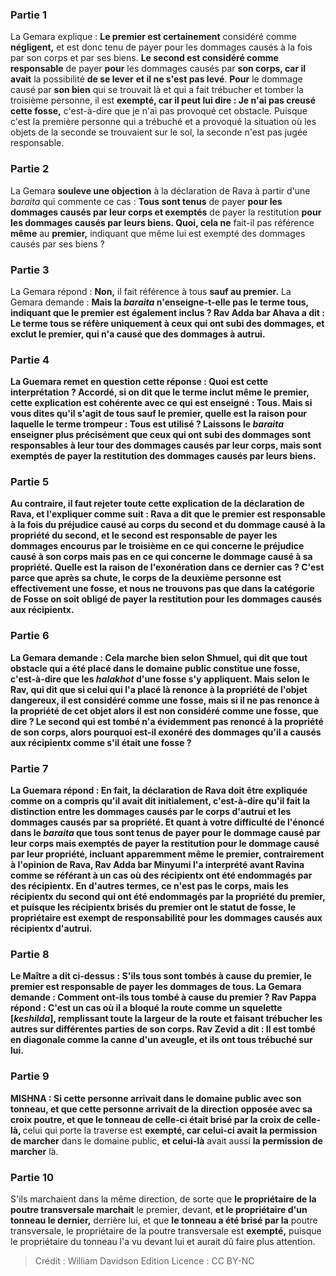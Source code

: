 
### Partie 1
La Gemara explique : <b>Le premier est certainement</b> considéré comme <b>négligent,</b> et est donc tenu de payer pour les dommages causés à la fois par son corps et par ses biens. <b>Le second est considéré comme responsable</b> de payer <b>pour</b> les dommages causés par <b>son corps, car il avait</b> la possibilité <b>de se lever</b> <b>et il ne s'est pas levé</b>. <b>Pour</b> le dommage causé par <b>son bien</b> qui se trouvait là et qui a fait trébucher et tomber la troisième personne, il est <b>exempté, car il peut lui dire : Je n'ai pas creusé cette fosse,</b> c'est-à-dire que je n'ai pas provoqué cet obstacle. Puisque c'est la première personne qui a trébuché et a provoqué la situation où les objets de la seconde se trouvaient sur le sol, la seconde n'est pas jugée responsable.

### Partie 2
La Gemara <b>souleve une objection</b> à la déclaration de Rava à partir d'une <i>baraita</i> qui commente ce cas : <b>Tous sont tenus</b> de payer <b>pour les dommages causés par leur corps et exemptés</b> de payer la restitution <b>pour les dommages causés par leurs biens. Quoi, cela ne</b> fait-il pas référence <b>même</b> au <b>premier,</b> indiquant que même lui est exempté des dommages causés par ses biens ?

### Partie 3
La Gemara répond : <b>Non,</b> il fait référence à tous <b>sauf au premier.</b> La Gemara demande : <b>Mais la <i>baraita</i> <b>n'enseigne-t-elle pas</b> le terme <b>tous,</b> indiquant que le premier est également inclus ? <b>Rav Adda bar Ahava a dit :</b> Le terme <b>tous</b> se réfère uniquement à <b>ceux qui ont subi des dommages,</b> et exclut le premier, qui n'a causé que des dommages à autrui.

### Partie 4
La Guemara remet en question cette réponse : <b>Quoi</b> est <b>cette interprétation</b> ? <b>Accordé, si on dit</b> que le terme inclut <b>même le premier, cette</b> explication <b>est</b> cohérente avec <b>ce qui est enseigné : Tous. Mais si vous dites</b> qu'il s'agit de tous <b>sauf le premier, quelle est</b> la raison pour laquelle le terme trompeur : <b>Tous</b> est utilisé ? <b>Laissons</b> le <i>baraita</i> <b>enseigner</b> plus précisément que <b>ceux qui ont subi des dommages</b> sont responsables à leur tour des dommages causés par leur corps, mais sont exemptés de payer la restitution des dommages causés par leurs biens.

### Partie 5
<b>Au contraire,</b> il faut rejeter toute cette explication de la déclaration de Rava, et l'expliquer comme suit : <b>Rava a dit</b> que <b>le premier</b> est <b>responsable à la fois du préjudice</b> causé <b>au corps du second et du dommage</b> causé <b>à la propriété du second, et le second</b> est <b>responsable</b> de payer <b>les dommages encourus par le troisième en ce qui concerne le préjudice causé à son corps mais pas en ce qui concerne le dommage causé à sa propriété. Quelle est la raison</b> de l'exonération dans ce dernier cas ? C'est <b>parce que</b> après sa chute, le corps de la deuxième personne <b>est</b> effectivement <b>une fosse, et nous ne trouvons pas que</b> dans la catégorie de <b>Fosse</b> on soit <b>obligé</b> de payer la restitution <b>pour</b> les dommages causés aux <b>récipientx.</b>

### Partie 6
La Gemara demande : <b>Cela marche bien</b> selon <b>Shmuel, qui dit</b> que <b>tout obstacle</b> qui a été placé dans le domaine public <b>constitue une fosse,</b> c'est-à-dire que les <i>halakhot</i> d'une fosse s'y appliquent. <b>Mais</b> selon <b>le Rav, qui dit</b> que <b>si</b> celui qui l'a placé là <b>renonce à la propriété</b> de l'objet dangereux, il <b>est</b> considéré comme une fosse, <b>mais si</b> il ne <b>pas</b> renonce à la propriété de cet objet alors il est <b>non</b> considéré comme une fosse, <b>que dire ? </b> Le second qui est tombé n'a évidemment pas renoncé à la propriété de son corps, alors pourquoi est-il exonéré des dommages qu'il a causés aux récipientx comme s'il était une fosse ?

### Partie 7
La Guemara répond : <b>En fait,</b> la déclaration de Rava doit être expliquée <b>comme</b> on a compris qu'il avait <b>dit initialement,</b> c'est-à-dire qu'il fait la distinction entre les dommages causés par le corps d'autrui et les dommages causés par sa propriété. <b>Et quant à votre difficulté</b> de l'énoncé dans le <i>baraita</i> que <b>tous sont tenus</b> de payer pour le dommage causé par leur corps mais exemptés de payer la restitution pour le dommage causé par leur propriété, incluant apparemment même le premier, contrairement à l'opinion de Rava, <b>Rav Adda bar Minyumi l'a interprété avant Ravina</b> comme se référant à un cas <b>où des récipientx ont été endommagés par des récipientx. </b> En d'autres termes, ce n'est pas le corps, mais les récipientx du second qui ont été endommagés par la propriété du premier, et puisque les récipientx brisés du premier ont le statut de fosse, le propriétaire est exempt de responsabilité pour les dommages causés aux récipientx d'autrui.

### Partie 8
<b>Le Maître a dit</b> ci-dessus : <b>S'ils</b> tous <b>sont tombés à cause du premier, le premier</b> est <b>responsable</b> de payer <b>les dommages de tous.</b> La Gemara demande : <b>Comment ont-ils</b> tous <b>tombé à cause du premier ? Rav Pappa répond :</b> C'est un cas <b>où il a bloqué la route comme un squelette [<i>keshilda</i>],</b> remplissant toute la largeur de la route et faisant trébucher les autres sur différentes parties de son corps. <b>Rav Zevid a dit :</b> Il est tombé en diagonale <b>comme la canne d'un aveugle,</b> et ils ont tous trébuché sur lui.

### Partie 9
<strong>MISHNA : </strong>Si <b>cette personne</b> <b>arrivait</b> dans le domaine public <b>avec son tonneau, et que cette</b> personne <b>arrivait</b> de la direction opposée <b>avec sa</b> croix <b>poutre,</b> et que <b>le tonneau de celle-ci était brisé par la croix </b> de celle-là, </b> celui qui porte la traverse est <b>exempté, car celui-ci avait la permission de marcher</b> dans le domaine public, <b>et celui-là</b> avait aussi <b>la permission de marcher</b> là.

### Partie 10
S'ils marchaient dans la même direction, de sorte que <b>le propriétaire de la <b>poutre transversale</b> marchait</b> le premier,</b> devant, <b>et le propriétaire d'un tonneau le dernier,</b> derrière lui, et que <b>le tonneau a été brisé par la</b> poutre transversale, le propriétaire de la</b> poutre transversale</b> est <b>exempté,</b> puisque le propriétaire du tonneau l'a vu devant lui et aurait dû faire plus attention.

>Crédit : William Davidson Edition
>Licence : CC BY-NC